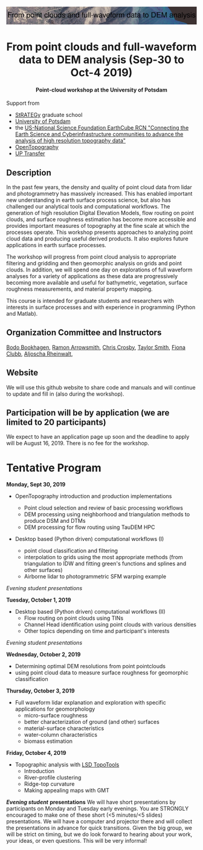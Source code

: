![PointCloudWorkshop-Oct2019](png/pozo_color_sca_label.png)

# <center>From point clouds and full-waveform data to DEM analysis (Sep-30 to Oct-4 2019) </center>
#### <center>Point-cloud workshop at the University of Potsdam</center>

Support from
- [StRATEGy](http://www.irtg-strategy.de/index/) graduate school
- [University of Potsdam](https://up-rs-esp.github.io/)
- the [US-National Science Foundation EarthCube RCN "Connecting the Earth Science and Cyberinfrastructure communities to advance the analysis of high resolution topography data"](https://www.nsf.gov/awardsearch/showAward?AWD_ID=1642611&HistoricalAwards=false)
- [OpenTopography](https://opentopography.org/)
- [UP Transfer](https://www.up-transfer.de/)

## Description
In the past few years, the density and quality of point cloud data from lidar and photogrammetry has massively increased. This has enabled important new understanding in earth surface process science, but also has challenged our analytical tools and computational workflows. The generation of high resolution Digital Elevation Models, flow routing on point clouds, and surface roughness estimation has become more accessible and provides important measures of topography at the fine scale at which the processes operate.  This workshop presents approaches to analyzing point cloud data and producing useful derived products. It also explores future applications in earth surface processes.

The workshop will progress from point cloud analysis to appropriate filtering and gridding and then geomorphic analysis on grids and point clouds. In addition, we will spend one day on explorations of full waveform analyses for a variety of applications as these data are progressively becoming more available and useful for bathymetric, vegetation, surface roughness measurements, and material property mapping.

This course is intended for graduate students and researchers with interests in surface processes and with experience in programming (Python and Matlab).

## Organization Committee and Instructors
[Bodo Bookhagen](https://bodobookhagen.github.io/), [Ramon Arrowsmith](https://www.public.asu.edu/~arrows/), [Chris Crosby](https://connect.unavco.org/display/per508132), [Taylor Smith](tasmith@uni-potsdam.de), [Fiona Clubb](https://fclubb.github.io/), [Aljoscha Rheinwalt](https://github.com/Rheinwalt),

## Website
We will use this github website to share code and manuals and will continue to update and fill in (also during the workshop).

## Participation will be by application (we are limited to 20 participants)
We expect to have an application page up soon and the deadline to apply will be August 16, 2019. There is no fee for the workshop.

# Tentative Program
**Monday, Sept 30, 2019**
- OpenTopography introduction and production implementations
  - Point cloud selection and review of basic processing workflows
  - DEM processing using neighborhood and triangulation methods to produce DSM and DTMs
  - DEM processing for flow routing using TauDEM HPC

- Desktop based (Python driven) computational workflows (I)
  - point cloud classification and filtering
  - interpolation to grids using the most appropriate methods (from triangulation to IDW and fitting green's functions and splines and other surfaces)
  - Airborne lidar to photogrammetric SFM warping example

*Evening student presentations*


**Tuesday, October 1, 2019**
- Desktop based (Python driven) computational workflows (II)
  - Flow routing on point clouds using TINs
  - Channel Head identification using point clouds with various densities
  - Other topics depending on time and participant's interests

*Evening student presentations*


**Wednesday, October 2, 2019**
- Determining optimal DEM resolutions from point pointclouds
- using point cloud data to measure surface roughness for geomorphic classification


**Thursday, October 3, 2019**
- Full waveform lidar explanation and exploration with specific applications for geomorphology
   - micro-surface roughness
   - better characterization of ground (and other) surfaces
   - material-surface characteristics
   - water-column characteristics
   - biomass estimation


**Friday, October 4, 2019**
- Topographic analysis with [LSD TopoTools](https://lsdtopotools.github.io/)
  - Introduction
  - River-profile clustering
  - Ridge-top curvature
  - Making appealing maps with GMT

***Evening student*** **presentations**
We will have short presentations by participants on Monday and Tuesday early evenings. You are STRONGLY encouraged to make one of these short (<5 minutes/<5 slides) presentations. We will have a computer and projector there and will collect the presentations in advance for quick transitions. Given the big group, we will be strict on timing, but we do look forward to hearing about your work, your ideas, or even questions. This will be very informal!
